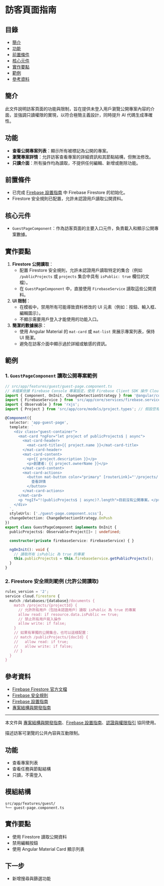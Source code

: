 # 訪客頁面指南

## 目錄
- [簡介](#簡介)
- [功能](#功能)
- [前置條件](#前置條件)
- [核心元件](#核心元件)
- [實作要點](#實作要點)
- [範例](#範例)
- [參考資料](#參考資料)

## 簡介
此文件說明訪客頁面的功能與限制，旨在提供未登入用戶瀏覽公開專案內容的介面，並強調只讀權限的實現，以符合極簡主義設計，同時提升 AI 代碼生成準確性。

## 功能
- **查看公開專案列表**：顯示所有被標記為公開的專案。
- **瀏覽專案詳情**：允許訪客查看專案的詳細資訊和其節點結構，但無法修改。
- **只讀介面**：所有操作均為讀取，不提供任何編輯、新增或刪除功能。

## 前置條件
- 已完成 [Firebase 設置指南](FIREBASE_SETUP.md) 中 Firebase Firestore 的初始化。
- Firestore 安全規則已配置，允許未認證用戶讀取公開資料。

## 核心元件
- `GuestPageComponent`：作為訪客頁面的主要入口元件，負責載入和顯示公開專案數據。

## 實作要點
1. **Firestore 公開讀取**：
   - 配置 Firestore 安全規則，允許未認證用戶讀取特定的集合（例如 `/publicProjects` 或 `projects` 集合中具有 `isPublic: true` 欄位的文檔）。
   - 在 `GuestPageComponent` 中，直接使用 `FirebaseService` 讀取這些公開資料。
2. **UI 限制**：
   - 在模板中，禁用所有可能導致資料修改的 UI 元素（例如：按鈕、輸入框、編輯圖示）。
   - 不顯示需要用戶登入才能使用的功能入口。
3. **簡潔的數據展示**：
   - 使用 Angular Material 的 `mat-card` 或 `mat-list` 來展示專案列表，保持 UI 簡潔。
   - 避免在訪客介面中顯示過於詳細或敏感的資訊。

## 範例
### 1. `GuestPageComponent` 讀取公開專案範例
```typescript
// src/app/features/guest/guest-page.component.ts
// 本檔案依據 Firebase Console 專案設定，使用 Firebase Client SDK 操作 Cloud Firestore。
import { Component, OnInit, ChangeDetectionStrategy } from '@angular/core';
import { FirebaseService } from 'src/app/core/services/firebase.service';
import { Observable } from 'rxjs';
import { Project } from 'src/app/core/models/project.types'; // 假設您有 Project 型別定義

@Component({
  selector: 'app-guest-page',
  template: `
    <div class="guest-container">
      <mat-card *ngFor="let project of publicProjects$ | async">
        <mat-card-header>
          <mat-card-title>{{ project.name }}</mat-card-title>
        </mat-card-header>
        <mat-card-content>
          <p>{{ project.description }}</p>
          <p>創建者: {{ project.ownerName }}</p>
        </mat-card-content>
        <mat-card-actions>
          <button mat-button color="primary" [routerLink]="'/projects/' + project.id">
            查看詳情
          </button>
        </mat-card-actions>
      </mat-card>
      <p *ngIf="!(publicProjects$ | async)?.length">目前沒有公開專案。</p>
    </div>
  `,
  styleUrls: ['./guest-page.component.scss'],
  changeDetection: ChangeDetectionStrategy.OnPush
})
export class GuestPageComponent implements OnInit {
  publicProjects$: Observable<Project[]> | undefined;

  constructor(private firebaseService: FirebaseService) { }

  ngOnInit(): void {
    // 讀取所有 isPublic 為 true 的專案
    this.publicProjects$ = this.firebaseService.getPublicProjects();
  }
}
```

### 2. Firestore 安全規則範例 (允許公開讀取)
```javascript
rules_version = '2';
service cloud.firestore {
  match /databases/{database}/documents {
    match /projects/{projectId} {
      // 允許所有用戶（包括未認證用戶）讀取 isPublic 為 true 的專案
      allow read: if resource.data.isPublic == true;
      // 禁止所有用戶寫入操作
      allow write: if false;
    }
    // 如果有單獨的公開集合，也可以這樣配置：
    // match /publicProjects/{docId} {
    //   allow read: if true;
    //   allow write: if false;
    // }
  }
}
```

## 參考資料
- [Firebase Firestore 官方文檔](https://firebase.google.com/docs/firestore)
- [Firebase 安全規則](https://firebase.google.com/docs/rules)
- [Firebase 設置指南](FIREBASE_SETUP.md)
- [專案結構與開發指南](PROJECT_STRUCTURE.md)

---

本文件與 [專案結構與開發指南](PROJECT_STRUCTURE.md)、[Firebase 設置指南](FIREBASE_SETUP.md)、[認證與權限指引](AUTH_FIREBASE_NGX_PERMISSIONS_GUIDE.md) 協同使用。

描述訪客可瀏覽的公共內容與互動限制。

## 功能
- 查看專案列表
- 查看任務與節點結構
- 只讀，不需登入

## 模組結構
```
src/app/features/guest/
└── guest-page.component.ts
```

## 實作要點
- 使用 Firestore 讀取公開資料
- 禁用編輯按鈕
- 使用 Angular Material Card 顯示列表

## 下一步
- 新增搜尋與篩選功能
